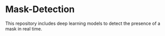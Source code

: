 # Mask-Detection
This repository includes deep learning models to detect the presence of a mask in real time. 
